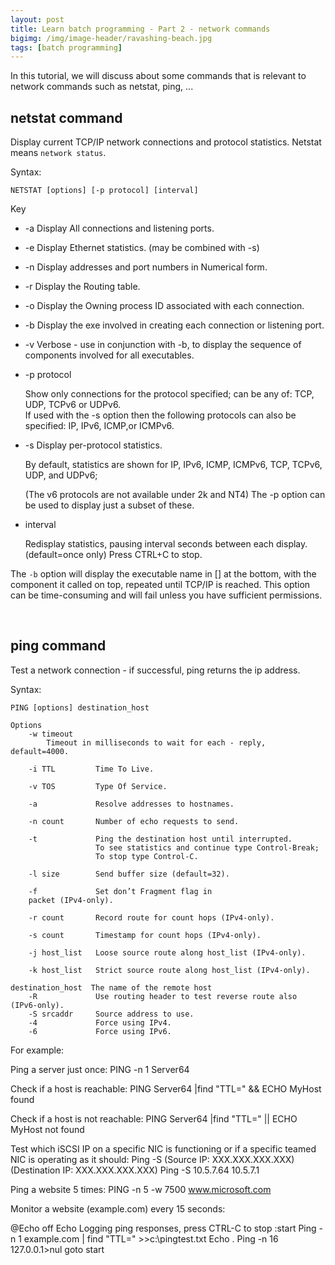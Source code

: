```yaml
---
layout: post
title: Learn batch programming - Part 2 - network commands
bigimg: /img/image-header/ravashing-beach.jpg
tags: [batch programming]
---
```


In this tutorial, we will discuss about some commands that is relevant to network commands such as netstat, ping, ...

## netstat command
Display current TCP/IP network connections and protocol statistics. Netstat means ```network status```.

Syntax:

```
NETSTAT [options] [-p protocol] [interval]
```

Key
   - -a   Display All connections and listening ports.
   - -e   Display Ethernet statistics. (may be combined with -s)
   - -n   Display addresses and port numbers in Numerical form.
   - -r   Display the Routing table.
   - -o   Display the Owning process ID associated with each connection.

   - -b   Display the exe involved in creating each connection or listening port.
   - -v   Verbose - use in conjunction with -b, to display the sequence of
        components involved for all executables.

   - -p protocol
        
        Show only connections for the protocol specified; 
        can be any of: TCP, UDP, TCPv6 or UDPv6.  
        If used with the -s option then the following protocols
        can also be specified: IP, IPv6, ICMP,or ICMPv6. 

   - -s   Display per-protocol statistics.  
   
        By default, statistics are
        shown for IP, IPv6, ICMP, ICMPv6, TCP, TCPv6, UDP, and UDPv6;

        (The v6 protocols are not available under 2k and NT4)
        The -p option can be used to display just a subset of these.

   - interval     
   
        Redisplay statistics, pausing interval seconds between
        each display. (default=once only) Press CTRL+C to stop. 

The ```-b``` option will display the executable name in [] at the bottom, with the component it called on top, repeated until TCP/IP is reached. This option can be time-consuming and will fail unless you have sufficient permissions.


<br>

## ping command
Test a network connection - if successful, ping returns the ip address.

Syntax:

```
PING [options] destination_host
```


```
Options
    -w timeout     
        Timeout in milliseconds to wait for each - reply, default=4000.

    -i TTL         Time To Live.

    -v TOS         Type Of Service.

    -a             Resolve addresses to hostnames.

    -n count       Number of echo requests to send.

    -t             Ping the destination host until interrupted.
                   To see statistics and continue type Control-Break;
                   To stop type Control-C.

    -l size        Send buffer size (default=32).

    -f             Set don’t Fragment flag in 
    packet (IPv4-only).

    -r count       Record route for count hops (IPv4-only).

    -s count       Timestamp for count hops (IPv4-only).

    -j host_list   Loose source route along host_list (IPv4-only).

    -k host_list   Strict source route along host_list (IPv4-only).

destination_host  The name of the remote host
    -R             Use routing header to test reverse route also (IPv6-only).
    -S srcaddr     Source address to use.
    -4             Force using IPv4.
    -6             Force using IPv6.
```

For example:

Ping a server just once:
PING -n 1 Server64

Check if a host is reachable:
PING Server64 |find "TTL=" && ECHO MyHost found

Check if a host is not reachable:
PING Server64 |find "TTL=" || ECHO MyHost not found

Test which iSCSI IP on a specific NIC is functioning or if a specific teamed NIC is operating as it should:
Ping -S (Source IP: XXX.XXX.XXX.XXX) (Destination IP: XXX.XXX.XXX.XXX)
Ping -S 10.5.7.64  10.5.7.1

Ping a website 5 times:
PING -n 5 -w 7500 www.microsoft.com

Monitor a website (example.com) every 15 seconds:

@Echo off
Echo Logging ping responses, press CTRL-C to stop
:start
 Ping -n 1 example.com | find "TTL=" >>c:\pingtest.txt
 Echo .
 Ping -n 16 127.0.0.1>nul
goto start

<br>


